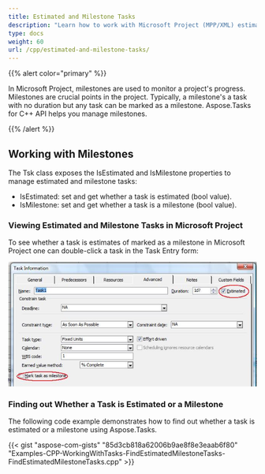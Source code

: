 ```yaml
---
title: Estimated and Milestone Tasks
description: "Learn how to work with Microsoft Project (MPP/XML) estimated and milestone tasks using Aspose.Tasks for C++."
type: docs
weight: 60
url: /cpp/estimated-and-milestone-tasks/
---
```


{{% alert color="primary" %}}

In Microsoft Project, milestones are used to monitor a project's progress. Milestones are crucial points in the project. Typically, a milestone's a task with no duration but any task can be marked as a milestone. Aspose.Tasks for C++ API helps you manage milestones.

{{% /alert %}}

## **Working with Milestones**
The Tsk class exposes the IsEstimated and IsMilestone properties to manage estimated and milestone tasks:

- IsEstimated: set and get whether a task is estimated (bool value).
- IsMilestone: set and get whether a task is a milestone (bool value).

### **Viewing Estimated and Milestone Tasks in Microsoft Project**
To see whether a task is estimates of marked as a milestone in Microsoft Project one can double-click a task in the Task Entry form: 

![marking an estimated task as a milestone in Microsoft Project](managing-estimated-milestone-tasks_1.png)

### **Finding out Whether a Task is Estimated or a Milestone**
The following code example demonstrates how to find out whether a task is estimated or a milestone using Aspose.Tasks.

{{< gist "aspose-com-gists" "85d3cb818a62006b9ae8f8e3eaab6f80" "Examples-CPP-WorkingWithTasks-FindEstimatedMilestoneTasks-FindEstimatedMilestoneTasks.cpp" >}}
